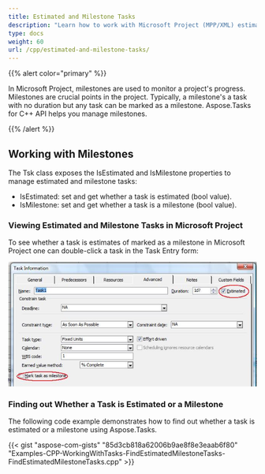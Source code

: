 ```yaml
---
title: Estimated and Milestone Tasks
description: "Learn how to work with Microsoft Project (MPP/XML) estimated and milestone tasks using Aspose.Tasks for C++."
type: docs
weight: 60
url: /cpp/estimated-and-milestone-tasks/
---
```


{{% alert color="primary" %}}

In Microsoft Project, milestones are used to monitor a project's progress. Milestones are crucial points in the project. Typically, a milestone's a task with no duration but any task can be marked as a milestone. Aspose.Tasks for C++ API helps you manage milestones.

{{% /alert %}}

## **Working with Milestones**
The Tsk class exposes the IsEstimated and IsMilestone properties to manage estimated and milestone tasks:

- IsEstimated: set and get whether a task is estimated (bool value).
- IsMilestone: set and get whether a task is a milestone (bool value).

### **Viewing Estimated and Milestone Tasks in Microsoft Project**
To see whether a task is estimates of marked as a milestone in Microsoft Project one can double-click a task in the Task Entry form: 

![marking an estimated task as a milestone in Microsoft Project](managing-estimated-milestone-tasks_1.png)

### **Finding out Whether a Task is Estimated or a Milestone**
The following code example demonstrates how to find out whether a task is estimated or a milestone using Aspose.Tasks.

{{< gist "aspose-com-gists" "85d3cb818a62006b9ae8f8e3eaab6f80" "Examples-CPP-WorkingWithTasks-FindEstimatedMilestoneTasks-FindEstimatedMilestoneTasks.cpp" >}}
